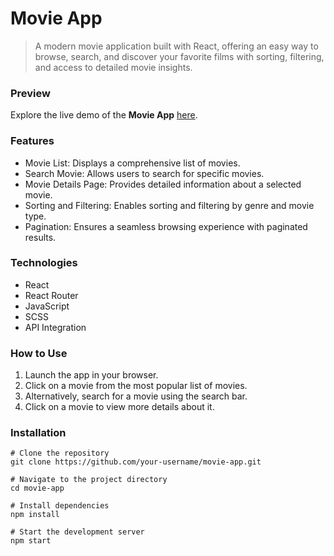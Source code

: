 # Movie App

> A modern movie application built with React, offering an easy way to browse, search, and discover your favorite films with sorting, filtering, and access to detailed movie insights.

### Preview

Explore the live demo of the **Movie App** [here](https://1obanov.github.io/movie-app/#/).

### Features

- Movie List: Displays a comprehensive list of movies.
- Search Movie: Allows users to search for specific movies.
- Movie Details Page: Provides detailed information about a selected movie.
- Sorting and Filtering: Enables sorting and filtering by genre and movie type.
- Pagination: Ensures a seamless browsing experience with paginated results.

### Technologies

- React
- React Router
- JavaScript
- SCSS
- API Integration

### How to Use

1. Launch the app in your browser.
2. Click on a movie from the most popular list of movies.
3. Alternatively, search for a movie using the search bar.
3. Click on a movie to view more details about it.

### Installation

```
# Clone the repository
git clone https://github.com/your-username/movie-app.git

# Navigate to the project directory
cd movie-app

# Install dependencies
npm install

# Start the development server
npm start
```
